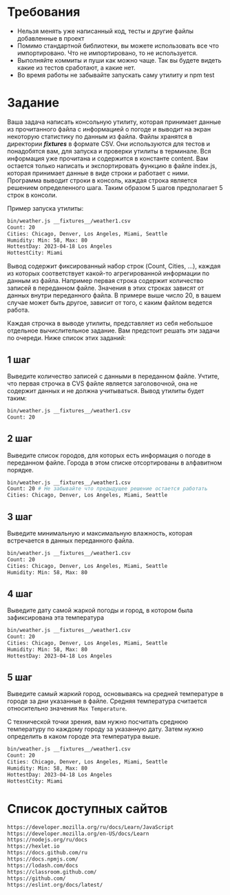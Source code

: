 # Требования

* Нельзя менять уже написанный код, тесты и другие файлы добавленные в проект
* Помимо стандартной библиотеки, вы можете использовать все что импортировано. Что не импортировано, то не используется.
* Выполняйте коммиты и пуши как можно чаще. Так вы будете видеть какие из тестов сработают, а какие нет.
* Во время работы не забывайте запускать саму утилиту и npm test

# Задание

Ваша задача написать консольную утилиту, которая принимает данные из прочитанного файла с информацией о погоде и выводит на экран некоторую статистику по данным из файла. Файлы хранятся в директории *__fixtures__* в формате CSV. Они используются для тестов и понадобятся вам, для запуска и проверки утилиты в терминале. Вся информация уже прочитана и содержится в константе content. Вам остается только написать и экспортировать функцию в файле index.js, которая принимает данные в виде строки и работает с ними. Программа выводит строки в консоль, каждая строка является решением определенного шага. Таким образом 5 шагов предполагает 5 строк в консоли.

Пример запуска утилиты:

```bash
bin/weather.js __fixtures__/weather1.csv
Count: 20
Cities: Chicago, Denver, Los Angeles, Miami, Seattle
Humidity: Min: 58, Max: 80
HottestDay: 2023-04-18 Los Angeles
HottestCity: Miami
```

Вывод содержит фиксированный набор строк (Count, Cities, ...), каждая из которых соответствует какой-то агрегированной информации по данным из файла. Например первая строка содержит количество записей в переданном файле. Значения в этих строках зависят от данных внутри переданного файла. В примере выше число 20, в вашем случае может быть другое, зависит от того, с каким файлом ведется работа.

Каждая строчка в выводе утилиты, представляет из себя небольшое отдельное вычислительное задание. Вам предстоит решать эти задачи по очереди. Ниже список этих заданий:

## 1 шаг

Выведите количество записей с данными в переданном файле. Учтите, что первая строчка в CVS файле является заголовочной, она не содержит данных и не должна учитываться. Вывод утилиты будет таким:

```bash
bin/weather.js __fixtures__/weather1.csv
Count: 20
```

## 2 шаг

Выведите список городов, для которых есть информация о погоде в переданном файле. Города в этом списке отсортированы в алфавитном порядке.

```bash
bin/weather.js __fixtures__/weather1.csv
Count: 20 # Не забывайте что предыдущее решение остается работать
Cities: Chicago, Denver, Los Angeles, Miami, Seattle
```

## 3 шаг

Выведите минимальную и максимальную влажность, которая встречается в данных переданного файла.

```bash
bin/weather.js __fixtures__/weather1.csv
Count: 20
Cities: Chicago, Denver, Los Angeles, Miami, Seattle
Humidity: Min: 58, Max: 80
```

## 4 шаг

Выведите дату самой жаркой погоды и город, в котором была зафиксирована эта температура

```bash
bin/weather.js __fixtures__/weather1.csv
Count: 20
Cities: Chicago, Denver, Los Angeles, Miami, Seattle
Humidity: Min: 58, Max: 80
HottestDay: 2023-04-18 Los Angeles
```

## 5 шаг

Выведите самый жаркий город, основываясь на средней температуре в городе за дни указанные в файле. Средняя температура считается относительно значения `Max Temperature`.

С технической точки зрения, вам нужно посчитать среднюю температуру по каждому городу за указанную дату. Затем нужно определить в каком городе эта температура выше.

```bash
bin/weather.js __fixtures__/weather1.csv
Count: 20
Cities: Chicago, Denver, Los Angeles, Miami, Seattle
Humidity: Min: 58, Max: 80
HottestDay: 2023-04-18 Los Angeles
HottestCity: Miami
```

# Список доступных сайтов
```bash
https://developer.mozilla.org/ru/docs/Learn/JavaScript
https://developer.mozilla.org/en-US/docs/Learn
https://nodejs.org/ru/docs
https://hexlet.io
https://docs.github.com/ru
https://docs.npmjs.com/
https://lodash.com/docs
https://classroom.github.com/
https://github.com/
https://eslint.org/docs/latest/
```
